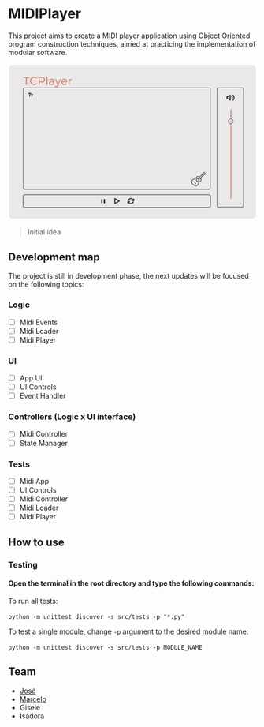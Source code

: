 # MIDIPlayer

This project aims to create a MIDI player application using Object Oriented program construction techniques, aimed at practicing the implementation of modular software.

<img src="imagem.jpeg" alt="Initial model">

> Initial idea

## Development map

The project is still in development phase, the next updates will be focused on the following topics:

### Logic
- [ ] Midi Events
- [ ] Midi Loader
- [ ] Midi Player

### UI
- [ ] App UI
- [ ] UI Controls
- [ ] Event Handler

### Controllers (Logic x UI interface)
- [ ] Midi Controller
- [ ] State Manager

### Tests
- [ ] Midi App
- [ ] UI Controls
- [ ] Midi Controller
- [ ] Midi Loader
- [ ] Midi Player

## How to use

### Testing
#### Open the terminal in the root directory and type the following commands:

To run all tests:

`python -m unittest discover -s src/tests -p "*.py"`

To test a single module, change `-p` argument to the desired module name:

`python -m unittest discover -s src/tests -p MODULE_NAME`

## Team
- [José](https://github.com/dev-joseh)
- [Marcelo](https://github.com/marcelobasso)
- Gisele
- Isadora